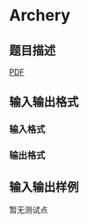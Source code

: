 # Archery

## 题目描述

[problemUrl]: https://uva.onlinejudge.org/index.php?option=com_onlinejudge&Itemid=8&category=447&page=show_problem&problem=4167

[PDF](https://uva.onlinejudge.org/external/14/p1421.pdf)

## 输入输出格式

### 输入格式

### 输出格式

## 输入输出样例

暂无测试点

